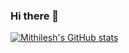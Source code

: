 ### Hi there 👋

[![Mithilesh's GitHub stats](https://github-readme-stats.vercel.app/api?username=mithileshjoshi100)](https://github.com/anuraghazra/github-readme-stats)

<!--
**mithileshjoshi100/mithileshjoshi100** is a ✨ _special_ ✨ repository because its `README.md` (this file) appears on your GitHub profile.

Here are some ideas to get you started:

- 🔭 I’m currently working on ...
- 🌱 I’m currently learning ...
- 👯 I’m looking to collaborate on ...
- 🤔 I’m looking for help with ...
- 💬 Ask me about ...
- 📫 How to reach me: ...
- 😄 Pronouns: ...
- ⚡ Fun fact: ...
-->
